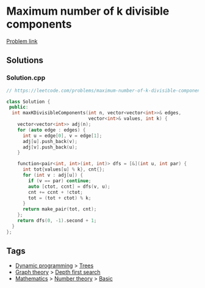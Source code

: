 # Maximum number of k divisible components

[Problem link](https://leetcode.com/problems/maximum-number-of-k-divisible-components/)

## Solutions


### Solution.cpp
```cpp
// https://leetcode.com/problems/maximum-number-of-k-divisible-components/

class Solution {
 public:
  int maxKDivisibleComponents(int n, vector<vector<int>>& edges,
                              vector<int>& values, int k) {
    vector<vector<int>> adj(n);
    for (auto edge : edges) {
      int u = edge[0], v = edge[1];
      adj[u].push_back(v);
      adj[v].push_back(u);
    }

    function<pair<int, int>(int, int)> dfs = [&](int u, int par) {
      int tot{values[u] % k}, cnt{};
      for (int v : adj[u]) {
        if (v == par) continue;
        auto [ctot, ccnt] = dfs(v, u);
        cnt += ccnt + !ctot;
        tot = (tot + ctot) % k;
      }
      return make_pair(tot, cnt);
    };
    return dfs(0, -1).second + 1;
  }
};
```
## Tags

* [Dynamic programming](/README.md#Dynamic_programming) > [Trees](/README.md#Dynamic_programming-Trees)
* [Graph theory](/README.md#Graph_theory) > [Depth first search](/README.md#Graph_theory-Depth_first_search)
* [Mathematics](/README.md#Mathematics) > [Number theory](/README.md#Mathematics-Number_theory) > [Basic](/README.md#Mathematics-Number_theory-Basic)
